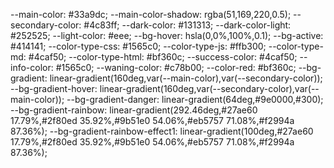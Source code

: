 --main-color: #33a9dc;
    --main-color-shadow: rgba(51,169,220,0.5);
    --secondary-color: #4c83ff;
    --dark-color: #131313;
    --dark-color-light: #252525;
    --light-color: #eee;
    --bg-hover: hsla(0,0%,100%,0.1);
    --bg-active: #414141;
    --color-type-css: #1565c0;
    --color-type-js: #ffb300;
    --color-type-md: #4caf50;
    --color-type-html: #bf360c;
    --success-color: #4caf50;
    --info-color: #1565c0;
    --waning-color: #c78b00;
    --color-red: #bf360c;
    --bg-gradient: linear-gradient(160deg,var(--main-color),var(--secondary-color));
    --bg-gradient-hover: linear-gradient(160deg,var(--secondary-color),var(--main-color));
    --bg-gradient-danger: linear-gradient(64deg,#9e0000,#300);
    --bg-gradient-rainbow: linear-gradient(292.46deg,#27ae60 17.79%,#2f80ed 35.92%,#9b51e0 54.06%,#eb5757 71.08%,#f2994a 87.36%);
    --bg-gradient-rainbow-effect1: linear-gradient(100deg,#27ae60 17.79%,#2f80ed 35.92%,#9b51e0 54.06%,#eb5757 71.08%,#f2994a 87.36%);